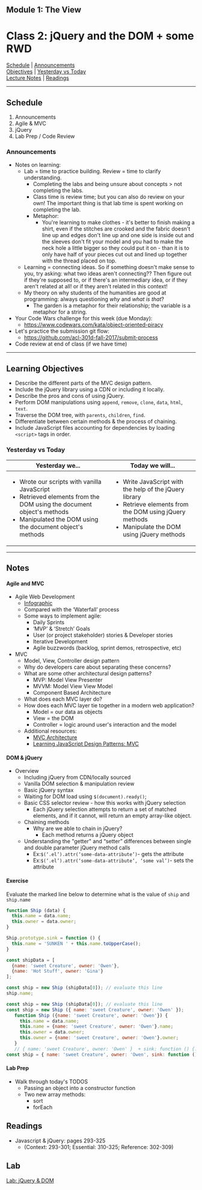 ## **Module 1: The View**
# Class 2: jQuery and the DOM + some RWD

[Schedule](#schedule) | [Announcements](#announcements) </br>
[Objectives](#learning-objectives) | [Yesterday vs Today](#yesterday-vs-today) </br>
[Lecture Notes](#notes) | [Readings](#readings)


<hr></hr>

## Schedule
1. Announcements
1. Agile & MVC
1. jQuery
1. Lab Prep / Code Review

### Announcements
* Notes on learning:
  * Lab = time to practice building. Review = time to clarify understanding.
    * Completing the labs and being unsure about concepts > not completing the labs.
    * Class time is review time; but you can also do review on your own! The important thing is that lab time is spent working on completing the lab.
    * Metaphor:
      * You're learning to make clothes - it's better to finish making a shirt, even if the stitches are crooked and the fabric doesn't line up and edges don't line up and one side is inside out and the sleeves don't fit your model and you had to make the neck hole a little bigger so they could put it on - than it is to only have half of your pieces cut out and lined up together with the thread placed on top.
  * Learning = connecting ideas. So if something doesn't make sense to you, try asking: what two ideas aren't connecting?? Then figure out if they're supposed to, or if there's an intermediary idea, or if they aren't related at all! or if they aren't related in this context! 
  * My theory on why students of the humanities are good at programming: always questioning *why* and *what is that*?
    * The garden is a metaphor for their relationship; the variable is a metaphor for a string.
* Your Code Wars challenge for this week (due Monday): 
  * https://www.codewars.com/kata/object-oriented-piracy 
* Let's practice the submission git flow: 
  * https://github.com/acl-301d-fall-2017/submit-process
* Code review at end of class (if we have time)
<hr></hr>

## Learning Objectives
- Describe the different parts of the MVC design pattern.
- Include the jQuery library using a CDN or including it locally.
- Describe the pros and cons of using jQuery.
- Perform DOM manipulations using `append`, `remove`, `clone`, `data`, `html`, `text`.
- Traverse the DOM tree, with `parents`, `children`, `find`.
- Differentiate between certain methods & the process of chaining.
- Include JavaScript files accounting for dependencies by loading `<script>` tags in order.


### Yesterday vs Today
| Yesterday we... | Today we will... |
| --------------- | ---------------- |
| <ul><li>Wrote our scripts with vanilla JavaScript</li><li>Retrieved elements from the DOM using the document object's methods</li><li>Manipulated the DOM using the document object's methods</li></ul> | <ul><li>Write JavaScript with the help of the jQuery library</li><li>Retrieve elements from the DOM using jQuery methods</li><li>Manipulate the DOM using jQuery methods</li></ul> |

<hr></hr>

## Notes

#### Agile and MVC
* Agile Web Development
  * [Infographic](https://toggl.com/developer-methods-infographic)
  * Compared with the ‘Waterfall’ process
  * Some ways to implement agile:
    * Daily Sprints
    * ‘MVP’ & ‘Stretch’ Goals
    * User (or project stakeholder) stories & Developer stories
    * Iterative Development
    * Agile buzzwords (backlog, sprint demos, retrospective, etc)
* MVC
  * Model, View, Controller design pattern
  * Why do developers care about separating these concerns?
  * What are some other architectural design patterns?
    * MVP: Model View Presenter
    * MVVM: Model View View Model
    * Component Based Architecture
  * What does each MVC layer do?
  * How does each MVC layer tie together in a modern web application?
    * Model = our data as objects
    * View = the DOM 
    * Controller = logic around user's interaction and the model
  * Additional resources:
    * [MVC Architecture ](https://developer.chrome.com/apps/app_frameworks)
    * [Learning JavaScript Design Patterns: MVC](https://addyosmani.com/resources/essentialjsdesignpatterns/book/#detailmvcmvp)

#### DOM & jQuery
* Overview
  * Including jQuery from CDN/locally sourced
  * Vanilla DOM selection & manipulation review
  * Basic jQuery syntax
  * Waiting for DOM load using `$(document).ready()`;
  * Basic CSS selector review - how this works with jQuery selection
    * Each jQuery selection attempts to return a set of matched elements, and if it cannot, will return an empty array-like object.
  * Chaining methods
    * Why are we able to chain in jQuery?
      * Each method returns a jQuery object
  * Understanding the "getter" and “setter” differences between single and double parameter jQuery method calls
    * Ex:`$(‘.el’).attr(‘some-data-attribute’)`- gets the attribute
    * Ex:`$(‘.el’).attr(‘some-data-attribute’, ‘some val’)`- sets the attribute


#### Exercise
Evaluate the marked line below to determine what is the value of `ship` and `ship.name`
```js
function Ship (data) {
  this.name = data.name;
  this.owner = data.owner;
}

Ship.prototype.sink = function () {
  this.name = 'SUNKEN ' + this.name.toUpperCase();
}

const shipData = [
  {name: 'sweet Creature', owner: 'Owen'},
  {name: 'Hot Stuff', owner: 'Gina'}
];

const ship = new Ship (shipData[0]); // evaluate this line
ship.name;
```

```js
const ship = new Ship (shipData[0]); // evaluate this line
const ship = new Ship ({ name: 'sweet Creature', owner: 'Owen' }); 
   function Ship ({name: 'sweet Creature', owner: 'Owen'}) {
     this.name = data.name;
     this.name = {name: 'sweet Creature', owner: 'Owen'}.name;
     this.owner = data.owner;
     this.owner = {name: 'sweet Creature', owner: 'Owen'}.owner;
   } 
   // { name: 'sweet Creature', owner: 'Owen' }  + sink: function () {...}
const ship = { name: 'sweet Creature', owner: 'Owen', sink: function () {...} } // is a ship object
```

####  Lab Prep
* Walk through today's TODOS
  * Passing an object into a constructor function
  * Two new array methods:
    * sort
    * forEach

## Readings
* Javascript & jQuery: pages 293-325
  * (Context: 293-301; Essential: 310-325; Reference: 302-309)

## Lab
[Lab: jQuery & DOM](https://github.com/acl-301d-fall-2017/02-jquery-and-dom)